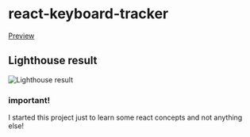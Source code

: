 # react-keyboard-tracker

[Preview](https://github.com/itsmyreallife/learning-react-gKey/assets/98640413/61f41ac4-ad97-4586-a5e6-8364ee1ae595)


## Lighthouse result
![Lighthouse result](https://github.com/itsmyreallife/learning-react-gKey/assets/98640413/7585d73c-c281-4c93-8d72-c2f075cf61b0)

### important! 
  I started this project just to learn some react concepts and not anything else!
